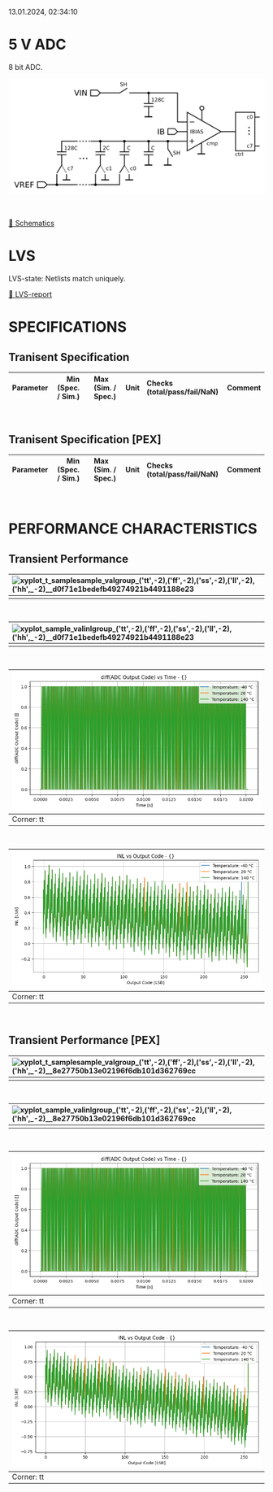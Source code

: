 13.01.2024, 02:34:10

# 5 V ADC

8 bit ADC.

![sar8](resources/sar8.png "sar8")

<br>

[🔗 Schematics](sar8_sch.pdf)<br>

# LVS
LVS-state: Netlists match uniquely.<br>

[🔗 LVS-report](sar8_sar8_netgen_comp.out)<br>

# SPECIFICATIONS

## Tranisent Specification <br>

| Parameter | Min (Spec. / Sim.) |      | Max (Sim. / Spec.) | Unit | Checks (total/pass/fail/NaN) | Comment |
| :-------- | -----------------: | :--: | :----------------- | :--- | :--------------------------- | ------- |

<br>


## Tranisent Specification [PEX]<br>

| Parameter | Min (Spec. / Sim.) |      | Max (Sim. / Spec.) | Unit | Checks (total/pass/fail/NaN) | Comment |
| :-------- | -----------------: | :--: | :----------------- | :--- | :--------------------------- | ------- |

<br>


# PERFORMANCE CHARACTERISTICS

## Transient Performance <br>

| ![xyplot_t_samplesample_valgroup_('tt',_-2),_('ff',_-2),_('ss',_-2),_('ll',_-2),_('hh',_-2)__d0f71e1bedefb49274921b4491188e23](xyplot_t_samplesample_valgroup_('tt',_-2),_('ff',_-2),_('ss',_-2),_('ll',_-2),_('hh',_-2)__d0f71e1bedefb49274921b4491188e23.png "") |
| :-- |
|  |
<br>

| ![xyplot_sample_valinlgroup_('tt',_-2),_('ff',_-2),_('ss',_-2),_('ll',_-2),_('hh',_-2)__d0f71e1bedefb49274921b4491188e23](xyplot_sample_valinlgroup_('tt',_-2),_('ff',_-2),_('ss',_-2),_('ll',_-2),_('hh',_-2)__d0f71e1bedefb49274921b4491188e23.png "") |
| :-- |
|  |
<br>

| ![xyplot_t_samplesample_valv(temperature)_('tt',_-2)__d0f71e1bedefb49274921b4491188e23](xyplot_t_samplesample_valv(temperature)_('tt',_-2)__d0f71e1bedefb49274921b4491188e23.png "Corner: tt") |
| :-- |
| Corner: tt |
<br>

| ![xyplot_sample_valinlv(temperature)_('tt',_-2)__d0f71e1bedefb49274921b4491188e23](xyplot_sample_valinlv(temperature)_('tt',_-2)__d0f71e1bedefb49274921b4491188e23.png "Corner: tt") |
| :-- |
| Corner: tt |
<br>

## Transient Performance [PEX]<br>

| ![xyplot_t_samplesample_valgroup_('tt',_-2),_('ff',_-2),_('ss',_-2),_('ll',_-2),_('hh',_-2)__8e27750b13e02196f6db101d362769cc](xyplot_t_samplesample_valgroup_('tt',_-2),_('ff',_-2),_('ss',_-2),_('ll',_-2),_('hh',_-2)__8e27750b13e02196f6db101d362769cc.png "") |
| :-- |
|  |
<br>

| ![xyplot_sample_valinlgroup_('tt',_-2),_('ff',_-2),_('ss',_-2),_('ll',_-2),_('hh',_-2)__8e27750b13e02196f6db101d362769cc](xyplot_sample_valinlgroup_('tt',_-2),_('ff',_-2),_('ss',_-2),_('ll',_-2),_('hh',_-2)__8e27750b13e02196f6db101d362769cc.png "") |
| :-- |
|  |
<br>

| ![xyplot_t_samplesample_valv(temperature)_('tt',_-2)__8e27750b13e02196f6db101d362769cc](xyplot_t_samplesample_valv(temperature)_('tt',_-2)__8e27750b13e02196f6db101d362769cc.png "Corner: tt") |
| :-- |
| Corner: tt |
<br>

| ![xyplot_sample_valinlv(temperature)_('tt',_-2)__8e27750b13e02196f6db101d362769cc](xyplot_sample_valinlv(temperature)_('tt',_-2)__8e27750b13e02196f6db101d362769cc.png "Corner: tt") |
| :-- |
| Corner: tt |
<br>
